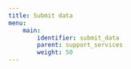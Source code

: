 ```yaml
---
title: Submit data
menu:
    main:
        identifier: submit_data
        parent: support_services
        weight: 50
---
```

